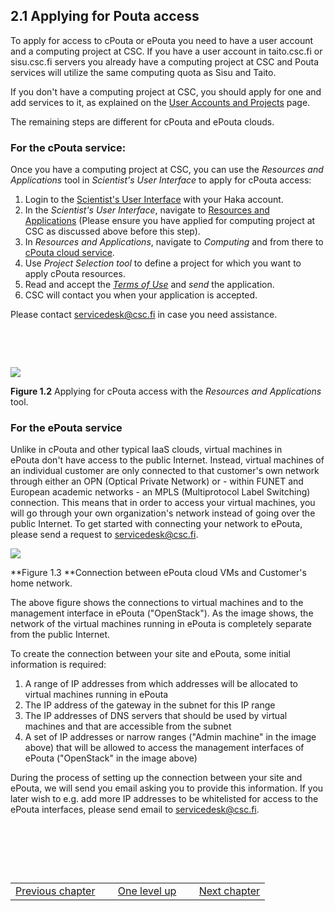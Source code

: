 ## 2.1 Applying for Pouta access

To  apply for  access to  cPouta or  ePouta you  need to  have a  user
account and a computing project at CSC.  If you have a user account in
taito.csc.fi  or  sisu.csc.fi servers  you  already  have a  computing
project  at CSC  and Pouta  services will  utilize the  same computing
quota as Sisu and Taito.

If you don't have a computing project at CSC, you should apply for one
and  add services  to  it,  as explained  on  the  [User Accounts  and
Projects] page.

The remaining steps are different for cPouta and ePouta clouds.

### For the cPouta service:

Once you have  a computing project at CSC, you  can use the *Resources
and Applications*  tool in *Scientist's  User Interface* to  apply for
cPouta access:

1.  Login to the [Scientist's User Interface] with your Haka account.
2.    In   the   *Scientist's   User  Interface*,   navigate   to   <a
    href="https://sui.csc.fi/group/sui/resources-and-applications/"
    class="external-link">Resources    and    Applications</a> (Please
    ensure you have applied for  computing project at CSC as discussed
    above before this step).
3.  In *Resources and Applications*,  navigate to *Computing* and from
    there                             to                            <a
    href="%20https://sui.csc.fi/group/sui/resources-and-applications/-/applications/cpouta/"
    class="external-link">cPouta cloud service</a>.
4.  Use  *Project Selection tool*  to define  a project for  which you
    want to apply cPouta resources.
5.  Read and accept the *[Terms of Use]* and *send* the application.
6.  CSC will contact you when your application is accepted.

Please        contact       <a        href="mailto:servicedesk@csc.fi"
class="external-link">servicedesk@csc.fi</a> in    case    you    need
assistance.

 

 

![][1]

**Figure  1.2** Applying  for cPouta  access with  the *Resources  and
Applications* tool.

### For the ePouta service

Unlike in  cPouta and other  typical IaaS clouds, virtual  machines in
ePouta don't  have access  to  the public  Internet. Instead,  virtual
machines  of  an  individual  customer  are  only  connected  to  that
customer's own network through either an OPN (Optical Private Network)
or  -  within   FUNET  and  European  academic  networks   -  an  MPLS
(Multiprotocol Label  Switching) connection. This means  that in order
to  access  your  virtual  machines,  you will  go  through  your  own
organization's network instead  of going over the  public Internet. To
get  started with  connecting your  network to  ePouta, please  send a
request to <servicedesk@csc.fi>.

![][2]

**Figure 1.3 **Connection between ePouta cloud VMs and Customer's home
network.

The above figure shows the connections  to virtual machines and to the
management interface in ePouta ("OpenStack").  As the image shows, the
network  of  the virtual  machines  running  in ePouta  is  completely
separate from the public Internet.

To create  the connection between  your site and ePouta,  some initial
information is required:

1.  A range of IP addresses  from which addresses will be allocated to
    virtual machines running in ePouta
2.  The IP address of the gateway in the subnet for this IP range
3.  The  IP addresses of  DNS servers that  should be used  by virtual
    machines and that are accessible from the subnet
4.  A  set of IP  addresses or narrow  ranges ("Admin machine"  in the
    image  above)  that  will  be allowed  to  access  the  management
    interfaces of ePouta ("OpenStack" in the image above)

During the process of setting up  the connection between your site and
ePouta, we will send you email asking you to provide this information.
If you later wish to e.g. add  more IP addresses to be whitelisted for
access   to   the   ePouta    interfaces,   please   send   email   to
<servicedesk@csc.fi>.

 

 

 

|                    | | | | |
|--------------------|-----|----------------------------------|-----|----------------|
| [Previous chapter] |     | [One level up][Previous chapter] |     | [Next chapter] |

 

 

 

 

 

 

 

 

  [User Accounts and Projects]: https://research.csc.fi/accounts-and-projects
  [Scientist's User Interface]: https://sui.csc.fi
  [Terms of Use]: https://research.csc.fi/pouta-user-policy
  [1]: https://research.csc.fi/documents/48467/84606/pouta_application.jpg/03a37fe8-8644-4e44-b791-797b2b0d56df?t=1465368539210
  [2]: https://research.csc.fi/documents/48467/294956/epouta-connection.png/4cc1fb43-8f47-403d-b592-9437f6cfdc2f?t=1512632975412
  [Previous chapter]: https://research.csc.fi/pouta-access
  [Next chapter]: https://research.csc.fi/pouta-security
